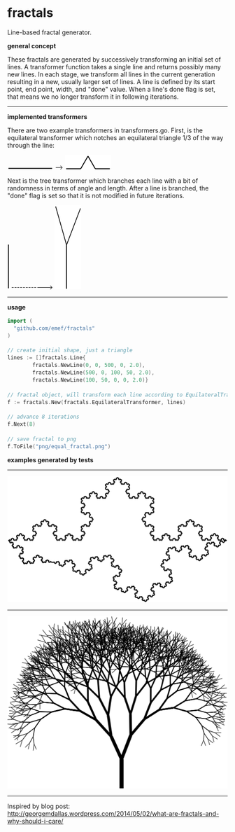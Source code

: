 fractals
========

Line-based fractal generator.

**general concept**

These fractals are generated by successively transforming an initial set of lines. A transformer function takes a single line and returns possibly many new lines. In each stage, we transform all lines in the current generation resulting in a new, usually larger set of lines. A line is defined by its start point, end point, width, and "done" value. When a line's done flag is set, that means we no longer transform it in following iterations. 

-----

**implemented transformers**

There are two example transformers in transformers.go. First, is the equilateral transformer which notches an equilateral triangle 1/3 of the way through the line:

![equilateral ex 1](png/equal_ex1.png "Equal ex 1") -->
![equilateral ex 2](png/equal_ex2.png "Equal ex 2")

Next is the tree transformer which branches each line with a bit of randomness in terms of angle and length. After a line is branched, the "done" flag is set so that it is not modified in future iterations.

![tree ex 1](png/tree_ex1.png "Tree ex 1") ------------>
![tree ex 2](png/tree_ex2.png "Tree ex 2")

-----

**usage**

```go
import (
  "github.com/emef/fractals"
)

// create initial shape, just a triangle
lines := []fractals.Line{
		fractals.NewLine(0, 0, 500, 0, 2.0),
		fractals.NewLine(500, 0, 100, 50, 2.0),
		fractals.NewLine(100, 50, 0, 0, 2.0)}
		
// fractal object, will transform each line according to EquilateralTransformer in each step
f := fractals.New(fractals.EquilateralTransformer, lines)

// advance 8 iterations
f.Next(8)

// save fractal to png
f.ToFile("png/equal_fractal.png")
```

**examples generated by tests**

-----

![equilateral fractal](png/equal_fractal.png "Equal Fractal")

-----

![tree fractal](png/tree_fractal.png "Tree Fractal")

-----

Inspired by blog post: http://georgemdallas.wordpress.com/2014/05/02/what-are-fractals-and-why-should-i-care/
